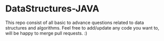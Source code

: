 # DataStructures-JAVA
This repo consist of all basic to advance questions related to data structures and algorithms.
Feel free to add/update any code you want to, will be happy to merge pull requests. :)
